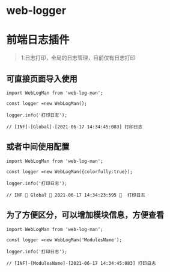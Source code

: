 # web-logger

# 前端日志插件

> 1:日志打印，全局的日志管理，目前仅有日志打印

## 可直接页面导入使用

```
import WebLogMan from 'web-log-man';

const logger =new WebLogMan();

logger.info('打印日志');

// [INF]-[Global]-[2021-06-17 14:34:45:083] 打印日志
```

## 或者中间使用配置

```
import WebLogMan from 'web-log-man';

const logger =new WebLogMan({colorfully:true});

logger.info('打印日志');

// INF 🎁 Global 📆 2021-06-17 14:34:23:595 💬  打印日志
```

## 为了方便区分，可以增加模块信息，方便查看

```
import WebLogMan from 'web-log-man';

const logger =new WebLogMan('ModulesName');

logger.info('打印日志');

// [INF]-[ModulesName]-[2021-06-17 14:34:45:083] 打印日志
```
